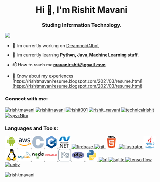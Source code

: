 <h1 align="center">Hi 👋, I'm Rishit Mavani</h1>
<h3 align="center">Studing Information Technology.</h3>

<p align="left"> <a href="https://twitter.com/rishitmavani" target="blank"><img src="https://img.shields.io/twitter/follow/RishitMavani?logo=twitter&style=plastic" /></a>  </p>

- 🔭 I’m currently working on [DreamnoidAIbot](https://github.com/rishitmavani/DreamnoidAIbot)

- 🌱 I’m currently learning **Python, Java, Machine Learning stuff.**

- 📫 How to reach me **mavanirishit@gmail.com**

- 📄 Know about my experiences [https://rishitmavaniresume.blogspot.com/2021/03/resume.html](https://rishitmavaniresume.blogspot.com/2021/03/resume.html)

<h3 align="left">Connect with me:</h3>
<p align="left">
<a href="https://twitter.com/rishitmavani" target="blank"><img align="center" src="https://cdn.jsdelivr.net/npm/simple-icons@3.0.1/icons/twitter.svg" alt="rishitmavani" height="30" width="40" /></a>
<a href="https://linkedin.com/in/rishitmavani" target="blank"><img align="center" src="https://cdn.jsdelivr.net/npm/simple-icons@3.0.1/icons/linkedin.svg" alt="rishitmavani" height="30" width="40" /></a>
<a href="https://fb.com/rishit001" target="blank"><img align="center" src="https://cdn.jsdelivr.net/npm/simple-icons@3.0.1/icons/facebook.svg" alt="rishit001" height="30" width="40" /></a>
<a href="https://instagram.com/rishit_mavani" target="blank"><img align="center" src="https://cdn.jsdelivr.net/npm/simple-icons@3.0.1/icons/instagram.svg" alt="rishit_mavani" height="30" width="40" /></a>
<a href="https://www.youtube.com/c/technicalrishit" target="blank"><img align="center" src="https://cdn.jsdelivr.net/npm/simple-icons@3.0.1/icons/youtube.svg" alt="technicalrishit" height="30" width="40" /></a>
<a href="https://discord.gg/ypvbNbe" target="blank"><img align="center" src="https://cdn.jsdelivr.net/npm/simple-icons@3.0.1/icons/discord.svg" alt="ypvbNbe" height="30" width="40" /></a>
</p>

<h3 align="left">Languages and Tools:</h3>
<p align="left"> <a href="https://developer.android.com" target="_blank"> <img src="https://raw.githubusercontent.com/devicons/devicon/master/icons/android/android-original-wordmark.svg" alt="android" width="40" height="40"/> </a> <a href="https://aws.amazon.com" target="_blank"> <img src="https://raw.githubusercontent.com/devicons/devicon/master/icons/amazonwebservices/amazonwebservices-original-wordmark.svg" alt="aws" width="40" height="40"/> </a> <a href="https://www.cprogramming.com/" target="_blank"> <img src="https://raw.githubusercontent.com/devicons/devicon/master/icons/c/c-original.svg" alt="c" width="40" height="40"/> </a> <a href="https://www.w3schools.com/cpp/" target="_blank"> <img src="https://raw.githubusercontent.com/devicons/devicon/master/icons/cplusplus/cplusplus-original.svg" alt="cplusplus" width="40" height="40"/> </a> <a href="https://dotnet.microsoft.com/" target="_blank"> <img src="https://raw.githubusercontent.com/devicons/devicon/master/icons/dot-net/dot-net-original-wordmark.svg" alt="dotnet" width="40" height="40"/> </a> <a href="https://firebase.google.com/" target="_blank"> <img src="https://www.vectorlogo.zone/logos/firebase/firebase-icon.svg" alt="firebase" width="40" height="40"/> </a> <a href="https://git-scm.com/" target="_blank"> <img src="https://www.vectorlogo.zone/logos/git-scm/git-scm-icon.svg" alt="git" width="40" height="40"/> </a> <a href="https://www.w3.org/html/" target="_blank"> <img src="https://raw.githubusercontent.com/devicons/devicon/master/icons/html5/html5-original-wordmark.svg" alt="html5" width="40" height="40"/> </a> <a href="https://www.adobe.com/in/products/illustrator.html" target="_blank"> <img src="https://www.vectorlogo.zone/logos/adobe_illustrator/adobe_illustrator-icon.svg" alt="illustrator" width="40" height="40"/> </a> <a href="https://www.java.com" target="_blank"> <img src="https://raw.githubusercontent.com/devicons/devicon/master/icons/java/java-original.svg" alt="java" width="40" height="40"/> </a> <a href="https://www.linux.org/" target="_blank"> <img src="https://raw.githubusercontent.com/devicons/devicon/master/icons/linux/linux-original.svg" alt="linux" width="40" height="40"/> </a> <a href="https://www.mysql.com/" target="_blank"> <img src="https://raw.githubusercontent.com/devicons/devicon/master/icons/mysql/mysql-original-wordmark.svg" alt="mysql" width="40" height="40"/> </a> <a href="https://nodejs.org" target="_blank"> <img src="https://raw.githubusercontent.com/devicons/devicon/master/icons/nodejs/nodejs-original-wordmark.svg" alt="nodejs" width="40" height="40"/> </a> <a href="https://www.oracle.com/" target="_blank"> <img src="https://raw.githubusercontent.com/devicons/devicon/master/icons/oracle/oracle-original.svg" alt="oracle" width="40" height="40"/> </a> <a href="https://www.photoshop.com/en" target="_blank"> <img src="https://raw.githubusercontent.com/devicons/devicon/master/icons/photoshop/photoshop-line.svg" alt="photoshop" width="40" height="40"/> </a> <a href="https://www.php.net" target="_blank"> <img src="https://raw.githubusercontent.com/devicons/devicon/master/icons/php/php-original.svg" alt="php" width="40" height="40"/> </a> <a href="https://www.python.org" target="_blank"> <img src="https://raw.githubusercontent.com/devicons/devicon/master/icons/python/python-original.svg" alt="python" width="40" height="40"/> </a> <a href="https://www.qt.io/" target="_blank"> <img src="https://upload.wikimedia.org/wikipedia/commons/0/0b/Qt_logo_2016.svg" alt="qt" width="40" height="40"/> </a> <a href="https://www.sqlite.org/" target="_blank"> <img src="https://www.vectorlogo.zone/logos/sqlite/sqlite-icon.svg" alt="sqlite" width="40" height="40"/> </a> <a href="https://www.tensorflow.org" target="_blank"> <img src="https://www.vectorlogo.zone/logos/tensorflow/tensorflow-icon.svg" alt="tensorflow" width="40" height="40"/> </a> <a href="https://unity.com/" target="_blank"> <img src="https://www.vectorlogo.zone/logos/unity3d/unity3d-icon.svg" alt="unity" width="40" height="40"/> </a> </p>

<p><img align="center" src="https://github-readme-stats.vercel.app/api/top-langs?username=rishitmavani&show_icons=true&locale=en&layout=compact" alt="rishitmavani" /></p>

